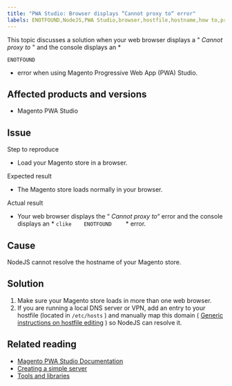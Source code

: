 ```yaml
---
title: "PWA Studio: Browser displays “Cannot proxy to“ error"
labels: ENOTFOUND,NodeJS,PWA Studio,browser,hostfile,hostname,how to,proxy
---
```


This topic discusses a solution when your web browser displays a " *Cannot proxy to* " and the console displays an *

```clike
ENOTFOUND
```

* error when using Magento Progressive Web App (PWA) Studio.

## Affected products and versions

* Magento PWA Studio

## Issue

 <span class="wysiwyg-underline">Step to reproduce</span>

* Load your Magento store in a browser.

 <span class="wysiwyg-underline">Expected result</span>

* The Magento store loads normally in your browser.

 <span class="wysiwyg-underline">Actual result</span>

* Your web browser displays the “ *Cannot proxy to“* error and the console displays an *    ```clike    ENOTFOUND    ```    * error.

## Cause

NodeJS cannot resolve the hostname of your Magento store.

## Solution

1. Make sure your Magento store loads in more than one web browser.
1. If you are running a local DNS server or VPN, add an entry to your hostfile (located in `/etc/hosts` ) and manually map this domain ( [Generic instructions on hostfile editing](https://linuxize.com/post/how-to-edit-your-hosts-file/) ) so NodeJS can resolve it.

## Related reading

* [Magento PWA Studio Documentation](https://magento.github.io/pwa-studio/)
* [Creating a simple server](https://magento.github.io/pwa-studio/tutorials/hello-upward/simple-server/)
* [Tools and libraries](https://magento.github.io/pwa-studio/technologies/tools-libraries/)
